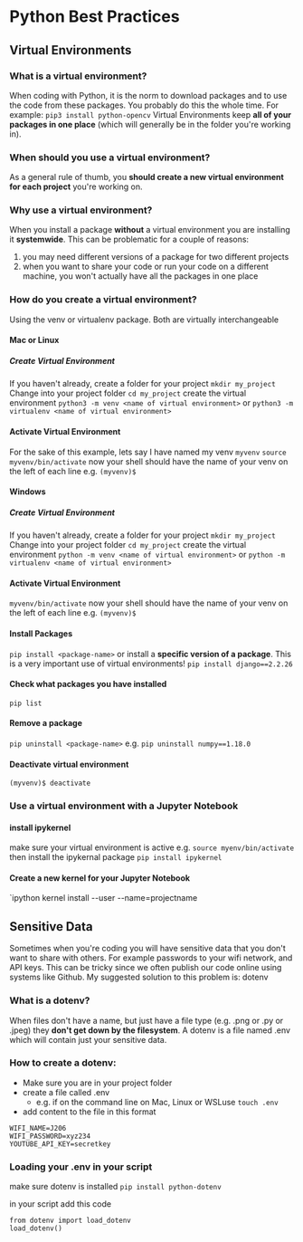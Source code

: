 # Python Best Practices

## Virtual Environments 
### What is a virtual environment?
When coding with Python, it is the norm to download packages and to use the code from these packages. You probably do this the whole time. For example: `pip3 install python-opencv`
Virtual Environments keep **all of your packages in one place** (which will generally be in the folder you're working in). 

### When should you use a virtual environment?
As a general rule of thumb, you **should create a new virtual environment for each project** you're working on. 

### Why use a virtual environment?
When you install a package **without** a virtual environment you are installing it **systemwide**. This can be problematic for a couple of reasons:
1. you may need different versions of a package for two different projects
2. when you want to share your code or run your code on a different machine, you won't actually have all the packages in one place

### How do you create a virtual environment?
Using the venv or virtualenv package. Both are virtually interchangeable
#### Mac or Linux 
##### Create Virtual Environment
If you haven't already, create a folder for your project
`mkdir my_project`
Change into your project folder
`cd my_project`
create the virtual environment
`python3 -m venv <name of virtual environment>`
or
`python3 -m virtualenv <name of virtual environment>`
#### Activate Virtual Environment
For the sake of this example, lets say I have named my venv `myvenv`
`source myvenv/bin/activate`
now your shell should have the name of your venv on the left of each line
e.g.
`(myvenv)$`

#### Windows
##### Create Virtual Environment
If you haven't already, create a folder for your project
`mkdir my_project`
Change into your project folder
`cd my_project`
create the virtual environment
`python -m venv <name of virtual environment>`
or
`python -m virtualenv <name of virtual environment>`
#### Activate Virtual Environment
`myvenv/bin/activate`
now your shell should have the name of your venv on the left of each line
e.g.
`(myvenv)$`

#### Install Packages
`pip install <package-name>`
or install a **specific version of a package**. This is a very important use of virtual environments!
`pip install django==2.2.26`

#### Check what packages you have installed
`pip list`

#### Remove a package
`pip uninstall <package-name>`
e.g.
`pip uninstall numpy==1.18.0`

#### Deactivate virtual environment
`(myvenv)$ deactivate`

### Use a virtual environment with a Jupyter Notebook
#### install ipykernel
make sure your virtual environment is active
e.g. `source myenv/bin/activate`
then install the ipykernal package
`pip install ipykernel`

#### Create a new kernel for your Jupyter Notebook
`ipython kernel install --user --name=projectname


## Sensitive Data
Sometimes when you're coding you will have sensitive data that you don't want to share with others. For example passwords to your wifi network, and API keys. This can be tricky since we often publish our code online using systems like Github.
My suggested solution to this problem is: dotenv

### What is a dotenv?
When files don't have a name, but just have a file type (e.g. .png or .py or .jpeg) they **don't get down by the filesystem**. A dotenv is a file named .env which will contain just your sensitive data. 

### How to create a dotenv: 
* Make sure you are in your project folder
* create a file called .env
    * e.g. if on the command line on Mac, Linux or WSLuse `touch .env`
* add content to the file in this format
```
WIFI_NAME=J206
WIFI_PASSWORD=xyz234
YOUTUBE_API_KEY=secretkey
```

### Loading your .env in your script
make sure dotenv is installed
`pip install python-dotenv`

in your script add this code
```
from dotenv import load_dotenv
load_dotenv()
```
